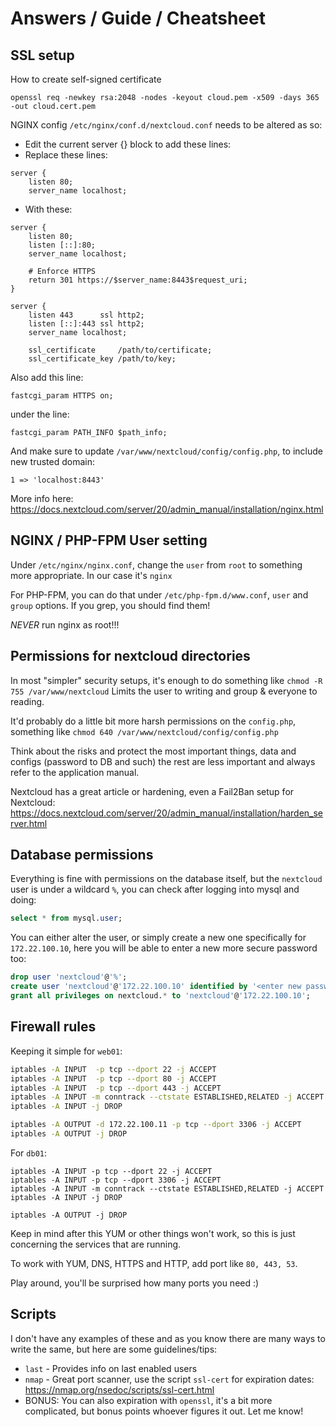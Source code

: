 # Answers / Guide / Cheatsheet

## SSL setup
How to create self-signed certificate
```
openssl req -newkey rsa:2048 -nodes -keyout cloud.pem -x509 -days 365 -out cloud.cert.pem
```

NGINX config `/etc/nginx/conf.d/nextcloud.conf` needs to be altered as so:
 - Edit the current server {} block to add these lines:
- Replace these lines:
```
server {
    listen 80;
    server_name localhost;
```
- With these:
```nginx
server {
    listen 80;
    listen [::]:80;
    server_name localhost;

    # Enforce HTTPS
    return 301 https://$server_name:8443$request_uri;
}

server {
    listen 443      ssl http2;
    listen [::]:443 ssl http2;
    server_name localhost;

    ssl_certificate     /path/to/certificate;
    ssl_certificate_key /path/to/key;

```

Also add this line:
```nginx
fastcgi_param HTTPS on;
```
under the line:
```nginx
fastcgi_param PATH_INFO $path_info;
```

And make sure to update `/var/www/nextcloud/config/config.php`, to include new trusted domain:
```
1 => 'localhost:8443'
```


More info here: https://docs.nextcloud.com/server/20/admin_manual/installation/nginx.html

## NGINX / PHP-FPM User setting
Under `/etc/nginx/nginx.conf`, change the `user` from `root` to something more appropriate. In our case it's `nginx`

For PHP-FPM, you can do that under `/etc/php-fpm.d/www.conf`, `user` and `group` options. If you grep, you should find them!

_NEVER_ run nginx as root!!!

## Permissions for nextcloud directories

In most "simpler" security setups, it's enough to do something like `chmod -R 755 /var/www/nextcloud`
Limits the user to writing and group & everyone to reading.

It'd probably do a little bit more harsh permissions on the `config.php`, something like `chmod 640 /var/www/nextcloud/config/config.php`

Think about the risks and protect the most important things, data and configs (password to DB and such) the rest are less important and always refer to the application manual.

Nextcloud has a great article or hardening, even a Fail2Ban setup for Nextcloud: https://docs.nextcloud.com/server/20/admin_manual/installation/harden_server.html

## Database permissions

Everything is fine with permissions on the database itself, but the `nextcloud` user is under a wildcard `%`, you can check after logging into mysql and doing:
```sql
select * from mysql.user;
```
You can either alter the user, or simply create a new one specifically for `172.22.100.10`, here you will be able to enter a new more secure password too:
```sql
drop user 'nextcloud'@'%';
create user 'nextcloud'@'172.22.100.10' identified by '<enter new password here>';
grant all privileges on nextcloud.* to 'nextcloud'@'172.22.100.10';
```

## Firewall rules

Keeping it simple for `web01`:
```bash
iptables -A INPUT  -p tcp --dport 22 -j ACCEPT
iptables -A INPUT  -p tcp --dport 80 -j ACCEPT
iptables -A INPUT  -p tcp --dport 443 -j ACCEPT
iptables -A INPUT -m conntrack --ctstate ESTABLISHED,RELATED -j ACCEPT
iptables -A INPUT -j DROP

iptables -A OUTPUT -d 172.22.100.11 -p tcp --dport 3306 -j ACCEPT
iptables -A OUTPUT -j DROP

```

For `db01`:
```
iptables -A INPUT -p tcp --dport 22 -j ACCEPT
iptables -A INPUT -p tcp --dport 3306 -j ACCEPT
iptables -A INPUT -m conntrack --ctstate ESTABLISHED,RELATED -j ACCEPT
iptables -A INPUT -j DROP

iptables -A OUTPUT -j DROP
```

Keep in mind after this YUM or other things won't work, so this is just concerning the services that are running.

To work with YUM, DNS, HTTPS and HTTP, add port like `80, 443, 53`.

Play around, you'll be surprised how many ports you need :)

## Scripts

I don't have any examples of these and as you know there are many ways to write the same, but here are some guidelines/tips:

  - `last` - Provides info on last enabled users
  - `nmap` - Great port scanner, use the script `ssl-cert` for expiration dates: https://nmap.org/nsedoc/scripts/ssl-cert.html
  - BONUS: You can also expiration with `openssl`, it's a bit more complicated, but bonus points whoever figures it out. Let me know!
